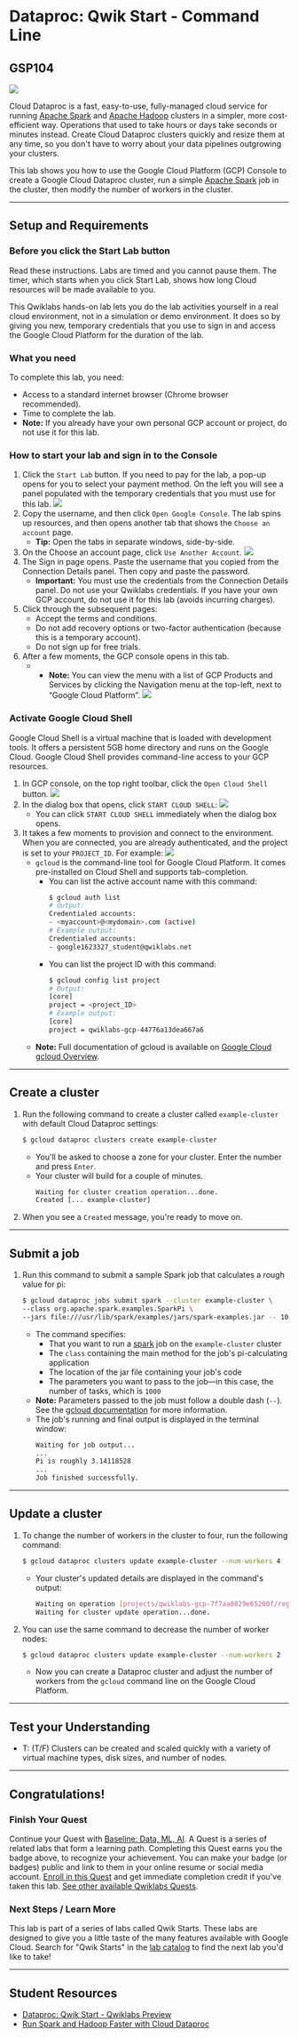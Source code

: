 # Dataproc: Qwik Start - Command Line

## GSP104

![](../../res/img/Baseline-6-1.png)

Cloud Dataproc is a fast, easy-to-use, fully-managed cloud service for running [Apache Spark](http://spark.apache.org/) and [Apache Hadoop](http://hadoop.apache.org/) clusters in a simpler, more cost-efficient way. Operations that used to take hours or days take seconds or minutes instead. Create Cloud Dataproc clusters quickly and resize them at any time, so you don't have to worry about your data pipelines outgrowing your clusters.

This lab shows you how to use the Google Cloud Platform (GCP) Console to create a Google Cloud Dataproc cluster, run a simple [Apache Spark](http://spark.apache.org/) job in the cluster, then modify the number of workers in the cluster.

---
## Setup and Requirements

### Before you click the Start Lab button

Read these instructions. Labs are timed and you cannot pause them. The timer, which starts when you click Start Lab, shows how long Cloud resources will be made available to you.

This Qwiklabs hands-on lab lets you do the lab activities yourself in a real cloud environment, not in a simulation or demo environment. It does so by giving you new, temporary credentials that you use to sign in and access the Google Cloud Platform for the duration of the lab.

### What you need

To complete this lab, you need:

* Access to a standard internet browser (Chrome browser recommended).
* Time to complete the lab.
* **Note:** If you already have your own personal GCP account or project, do not use it for this lab.

### How to start your lab and sign in to the Console

1. Click the `Start Lab` button. If you need to pay for the lab, a pop-up opens for you to select your payment method. On the left you will see a panel populated with the temporary credentials that you must use for this lab.
    ![](../../res/img/Baseline-6-2.png)
2. Copy the username, and then click `Open Google Console`. The lab spins up resources, and then opens another tab that shows the `Choose an account` page.
    * **Tip:** Open the tabs in separate windows, side-by-side.
3. On the Choose an account page, click `Use Another Account`.
    ![](../../res/img/Baseline-6-3.png)
4. The Sign in page opens. Paste the username that you copied from the Connection Details panel. Then copy and paste the password.
    * **Important:** You must use the credentials from the Connection Details panel. Do not use your Qwiklabs credentials. If you have your own GCP account, do not use it for this lab (avoids incurring charges).
5. Click through the subsequent pages:
    * Accept the terms and conditions.
    * Do not add recovery options or two-factor authentication (because this is a temporary account).
    * Do not sign up for free trials.
6. After a few moments, the GCP console opens in this tab.
    * * **Note:** You can view the menu with a list of GCP Products and Services by clicking the Navigation menu at the top-left, next to “Google Cloud Platform”.
    ![](../../res/img/Baseline-6-4.png)

### Activate Google Cloud Shell

Google Cloud Shell is a virtual machine that is loaded with development tools. It offers a persistent 5GB home directory and runs on the Google Cloud. Google Cloud Shell provides command-line access to your GCP resources.

1. In GCP console, on the top right toolbar, click the `Open Cloud Shell` button.
    ![](../../res/img/Baseline-6-5.png)
2. In the dialog box that opens, click `START CLOUD SHELL`:
    ![](../../res/img/Baseline-6-6.png)
    * You can click `START CLOUD SHELL` immediately when the dialog box opens.
3. It takes a few moments to provision and connect to the environment. When you are connected, you are already authenticated, and the project is set to your `PROJECT_ID`. For example:
    ![](../../res/img/Baseline-6-7.png)
    * `gcloud` is the command-line tool for Google Cloud Platform. It comes pre-installed on Cloud Shell and supports tab-completion.
        * You can list the active account name with this command:
            ```bash
            $ gcloud auth list
            # Output:
            Credentialed accounts:
            - <myaccount>@<mydomain>.com (active)
            # Example output:
            Credentialed accounts:
            - google1623327_student@qwiklabs.net
            ```
        * You can list the project ID with this command:
            ```bash
            $ gcloud config list project
            # Output:
            [core]
            project = <project_ID>
            # Example output:
            [core]
            project = qwiklabs-gcp-44776a13dea667a6
            ```
    * **Note:** Full documentation of gcloud is available on [Google Cloud gcloud Overview](https://cloud.google.com/sdk/gcloud).

---
## Create a cluster

1. Run the following command to create a cluster called `example-cluster` with default Cloud Dataproc settings:
    ```bash
    $ gcloud dataproc clusters create example-cluster
    ```
    * You'll be asked to choose a zone for your cluster. Enter the number and press `Enter`.
    * Your cluster will build for a couple of minutes.
        ```bash
        Waiting for cluster creation operation...done.
        Created [... example-cluster]
        ```
2. When you see a `Created` message, you're ready to move on.

---
## Submit a job

1. Run this command to submit a sample Spark job that calculates a rough value for pi:
    ```bash
    $ gcloud dataproc jobs submit spark --cluster example-cluster \
    --class org.apache.spark.examples.SparkPi \
    --jars file:///usr/lib/spark/examples/jars/spark-examples.jar -- 1000
    ```
    * The command specifies:
        * That you want to run a [spark](https://cloud.google.com/sdk/gcloud/reference/dataproc/jobs/submit/spark) job on the `example-cluster` cluster
        * The `class` containing the main method for the job's pi-calculating application
        * The location of the jar file containing your job's code
        * The parameters you want to pass to the job—in this case, the number of tasks, which is `1000`
    * **Note:** Parameters passed to the job must follow a double dash (`--`). See the [gcloud documentation](https://cloud.google.com/sdk/gcloud/reference/dataproc/jobs/submit/spark) for more information.
    * The job's running and final output is displayed in the terminal window:
        ```bash
        Waiting for job output...
        ...
        Pi is roughly 3.14118528
        ...
        Job finished successfully.
        ```

---
## Update a cluster

1. To change the number of workers in the cluster to four, run the following command:
    ```bash
    $ gcloud dataproc clusters update example-cluster --num-workers 4
    ```
    * Your cluster's updated details are displayed in the command's output:
        ```bash
        Waiting on operation [projects/qwiklabs-gcp-7f7aa0829e65200f/regions/global/operations/b86892cc-e71d-4e7b-aa5e-6030c945ea67].
        Waiting for cluster update operation...done.
        ```
2. You can use the same command to decrease the number of worker nodes:
    ```bash
    $ gcloud dataproc clusters update example-cluster --num-workers 2
    ```
    * Now you can create a Dataproc cluster and adjust the number of workers from the `gcloud` command line on the Google Cloud Platform.

---
## Test your Understanding

* T: (T/F) Clusters can be created and scaled quickly with a variety of virtual machine types, disk sizes, and number of nodes.

---
## Congratulations!

### Finish Your Quest

Continue your Quest with [Baseline: Data, ML, AI](https://google.qwiklabs.com/quests/34). A Quest is a series of related labs that form a learning path. Completing this Quest earns you the badge above, to recognize your achievement. You can make your badge (or badges) public and link to them in your online resume or social media account. [Enroll in this Quest](https://google.qwiklabs.com/learning_paths/34/enroll) and get immediate completion credit if you've taken this lab. [See other available Qwiklabs Quests](http://google.qwiklabs.com/catalog).

### Next Steps / Learn More

This lab is part of a series of labs called Qwik Starts. These labs are designed to give you a little taste of the many features available with Google Cloud. Search for "Qwik Starts" in the [lab catalog](https://google.qwiklabs.com/catalog) to find the next lab you'd like to take!

---
## Student Resources

* [Dataproc: Qwik Start - Qwiklabs Preview](https://youtu.be/UOX9G6ArJRc)
* [Run Spark and Hadoop Faster with Cloud Dataproc](https://youtu.be/h1LvACJWjKc)